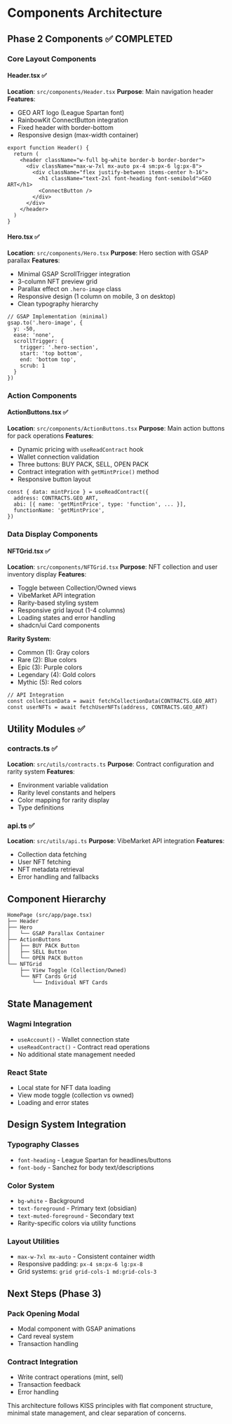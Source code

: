 # Components Architecture

## Phase 2 Components ✅ COMPLETED

### Core Layout Components

#### Header.tsx ✅
**Location**: `src/components/Header.tsx`
**Purpose**: Main navigation header
**Features**:
- GEO ART logo (League Spartan font)
- RainbowKit ConnectButton integration
- Fixed header with border-bottom
- Responsive design (max-width container)

```tsx
export function Header() {
  return (
    <header className="w-full bg-white border-b border-border">
      <div className="max-w-7xl mx-auto px-4 sm:px-6 lg:px-8">
        <div className="flex justify-between items-center h-16">
          <h1 className="text-2xl font-heading font-semibold">GEO ART</h1>
          <ConnectButton />
        </div>
      </div>
    </header>
  )
}
```

#### Hero.tsx ✅
**Location**: `src/components/Hero.tsx`
**Purpose**: Hero section with GSAP parallax
**Features**:
- Minimal GSAP ScrollTrigger integration
- 3-column NFT preview grid
- Parallax effect on `.hero-image` class
- Responsive design (1 column on mobile, 3 on desktop)
- Clean typography hierarchy

```tsx
// GSAP Implementation (minimal)
gsap.to('.hero-image', {
  y: -50,
  ease: 'none',
  scrollTrigger: {
    trigger: '.hero-section',
    start: 'top bottom',
    end: 'bottom top',
    scrub: 1
  }
})
```

### Action Components

#### ActionButtons.tsx ✅
**Location**: `src/components/ActionButtons.tsx`
**Purpose**: Main action buttons for pack operations
**Features**:
- Dynamic pricing with `useReadContract` hook
- Wallet connection validation
- Three buttons: BUY PACK, SELL, OPEN PACK
- Contract integration with `getMintPrice()` method
- Responsive button layout

```tsx
const { data: mintPrice } = useReadContract({
  address: CONTRACTS.GEO_ART,
  abi: [{ name: 'getMintPrice', type: 'function', ... }],
  functionName: 'getMintPrice',
})
```

### Data Display Components

#### NFTGrid.tsx ✅
**Location**: `src/components/NFTGrid.tsx`
**Purpose**: NFT collection and user inventory display
**Features**:
- Toggle between Collection/Owned views
- VibeMarket API integration
- Rarity-based styling system
- Responsive grid layout (1-4 columns)
- Loading states and error handling
- shadcn/ui Card components

**Rarity System**:
- Common (1): Gray colors
- Rare (2): Blue colors  
- Epic (3): Purple colors
- Legendary (4): Gold colors
- Mythic (5): Red colors

```tsx
// API Integration
const collectionData = await fetchCollectionData(CONTRACTS.GEO_ART)
const userNFTs = await fetchUserNFTs(address, CONTRACTS.GEO_ART)
```

## Utility Modules ✅

### contracts.ts ✅
**Location**: `src/utils/contracts.ts`
**Purpose**: Contract configuration and rarity system
**Features**:
- Environment variable validation
- Rarity level constants and helpers
- Color mapping for rarity display
- Type definitions

### api.ts ✅  
**Location**: `src/utils/api.ts`
**Purpose**: VibeMarket API integration
**Features**:
- Collection data fetching
- User NFT fetching
- NFT metadata retrieval
- Error handling and fallbacks

## Component Hierarchy

```
HomePage (src/app/page.tsx)
├── Header
├── Hero
│   └── GSAP Parallax Container
├── ActionButtons
│   ├── BUY PACK Button
│   ├── SELL Button
│   └── OPEN PACK Button
└── NFTGrid
    ├── View Toggle (Collection/Owned)
    └── NFT Cards Grid
        └── Individual NFT Cards
```

## State Management

### Wagmi Integration
- `useAccount()` - Wallet connection state
- `useReadContract()` - Contract read operations
- No additional state management needed

### React State
- Local state for NFT data loading
- View mode toggle (collection vs owned)
- Loading and error states

## Design System Integration

### Typography Classes
- `font-heading` - League Spartan for headlines/buttons
- `font-body` - Sanchez for body text/descriptions

### Color System
- `bg-white` - Background
- `text-foreground` - Primary text (obsidian)
- `text-muted-foreground` - Secondary text
- Rarity-specific colors via utility functions

### Layout Utilities
- `max-w-7xl mx-auto` - Consistent container width
- Responsive padding: `px-4 sm:px-6 lg:px-8`
- Grid systems: `grid grid-cols-1 md:grid-cols-3`

## Next Steps (Phase 3)

### Pack Opening Modal
- Modal component with GSAP animations
- Card reveal system
- Transaction handling

### Contract Integration
- Write contract operations (mint, sell)
- Transaction feedback
- Error handling

This architecture follows KISS principles with flat component structure, minimal state management, and clear separation of concerns.